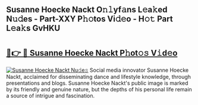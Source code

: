 ## Susanne Hoecke Nackt O𝚗𝚕yf𝚊ns L𝚎a𝚔ed N𝚞𝚍es - Part-XXY P𝚑𝚘tos Vi𝚍𝚎o - H𝚘𝚝 Part L𝚎a𝚔s GvHKU

# <h2><a href="http://kf6mu0.oniu.top/?m=Susanne+Hoecke+Nackt">🔗👉 🔴 Susanne Hoecke Nackt P𝚑ot𝚘𝚜 V𝚒d𝚎o</a></h2>

[![Susanne Hoecke Nackt Nu𝚍e𝚜](https://i.imgur.com/0qMVB7G.gif)](http://kf6mu0.oniu.top/?m=Susanne+Hoecke+Nackt)
Social media innovator Susanne Hoecke Nackt, acclaimed for disseminating dance and lifestyle knowledge, through presentations and blogs. Susanne Hoecke Nackt's public image is marked by its friendly and genuine nature, but the depths of his personal life remain a source of intrigue and fascination.  
